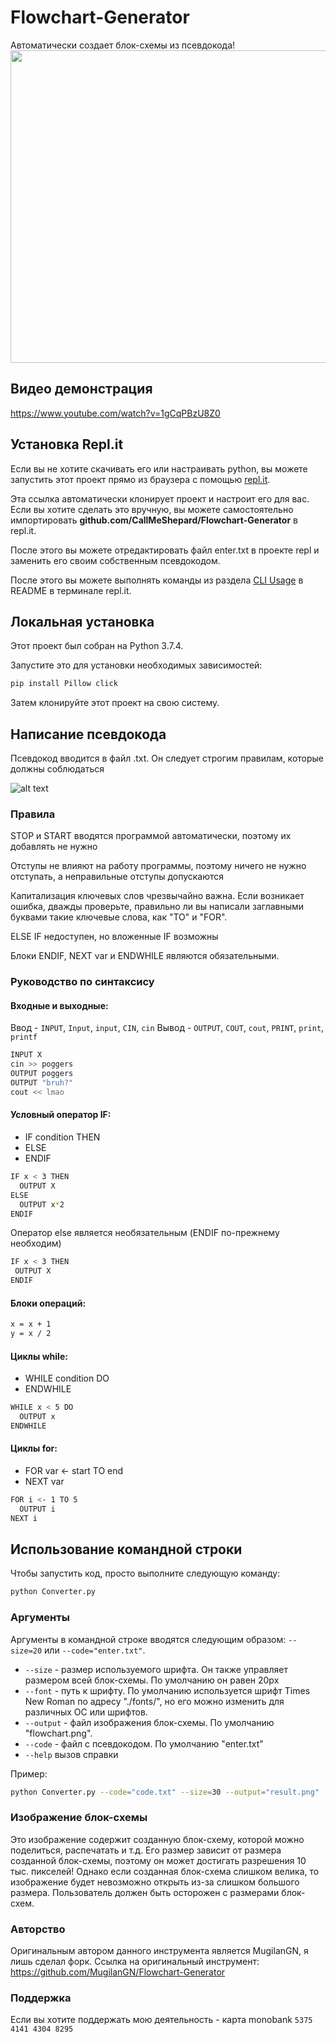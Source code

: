 # Flowchart-Generator
Автоматически создает блок-схемы из псевдокода!
<img src="flowchart.png" width="629" height="500">

## Видео демонстрация

https://www.youtube.com/watch?v=1gCqPBzU8Z0


## Установка Repl.it

Если вы не хотите скачивать его или настраивать python, вы можете запустить этот проект прямо из браузера с помощью [repl.it](https://repl.it/github/MugilanGN/Flowchart-Generator).

Эта ссылка автоматически клонирует проект и настроит его для вас. Если вы хотите сделать это вручную, вы можете самостоятельно импортировать **github.com/CallMeShepard/Flowchart-Generator** в repl.it.

После этого вы можете отредактировать файл enter.txt в проекте repl и заменить его своим собственным псевдокодом.

После этого вы можете выполнять команды из раздела [CLI Usage](#использование-командной-строки) в README в терминале repl.it.

## Локальная установка

Этот проект был собран на Python 3.7.4.

Запустите это для установки необходимых зависимостей:

```sh 
pip install Pillow click
```

Затем клонируйте этот проект на свою систему.

## Написание псевдокода

Псевдокод вводится в файл .txt. Он следует строгим правилам, которые должны соблюдаться

<img src="enter.png" alt="alt text">

### Правила

STOP и START вводятся программой автоматически, поэтому их добавлять не нужно

Отступы не влияют на работу программы, поэтому ничего не нужно отступать, а неправильные отступы допускаются

Капитализация ключевых слов чрезвычайно важна. Если возникает ошибка, дважды проверьте, правильно ли вы написали заглавными буквами такие ключевые слова, как "TO" и "FOR".

ELSE IF недоступен, но вложенные IF возможны

Блоки ENDIF, NEXT var и ENDWHILE являются обязательными.

### Руководство по синтаксису

 #### Входные и выходные:

  Ввод -  ```INPUT```, ```Input```, ```input```, ```CIN```, ```cin```
  Вывод - ```OUTPUT```, ```COUT```, ```cout```, ```PRINT```, ```print```, ```printf```

   ```sh
   INPUT X
   cin >> poggers
   OUTPUT poggers
   OUTPUT "bruh?"
   cout << lmao
   ```
#### Условный оператор IF:
  - IF condition THEN
  - ELSE
  - ENDIF
  
  ```sh
  IF x < 3 THEN
    OUTPUT X
  ELSE
    OUTPUT x*2
  ENDIF
  ```
  Оператор else является необязательным (ENDIF по-прежнему необходим)
  
   ```sh
  IF x < 3 THEN
    OUTPUT X
  ENDIF
  ```
  
  #### Блоки операций:

  ```sh
  x = x + 1
  y = x / 2
  ```
  
  #### Циклы while:

  - WHILE condition DO
  - ENDWHILE
  
  ```sh
  WHILE x < 5 DO
    OUTPUT x
  ENDWHILE
  ```
  #### Циклы for:
   
  - FOR var <- start TO end
  - NEXT var
  
  ```sh
  FOR i <- 1 TO 5
    OUTPUT i
  NEXT i
  ```

## Использование командной строки

Чтобы запустить код, просто выполните следующую команду:
```sh
python Converter.py
```

### Аргументы
  
  Аргументы в командной строке вводятся следующим образом: ``--size=20`` или ``--code="enter.txt"``.
 
  - ```--size``` - размер используемого шрифта. Он также управляет размером всей блок-схемы. По умолчанию он равен 20px
  - ```--font``` - путь к шрифту. По умолчанию используется шрифт Times New Roman по адресу "./fonts/", но его можно изменить для различных ОС или шрифтов.
  - ```--output``` - файл изображения блок-схемы. По умолчанию "flowchart.png".
  - ```--code``` - файл с псевдокодом. По умолчанию "enter.txt"
  - ```--help``` вызов справки
  
  Пример:
  
  ```sh
  python Converter.py --code="code.txt" --size=30 --output="result.png"
  ```

### Изображение блок-схемы

Это изображение содержит созданную блок-схему, которой можно поделиться, распечатать и т.д. Его размер зависит от размера созданной блок-схемы, поэтому он может достигать разрешения 10 тыс. пикселей! Однако если созданная блок-схема слишком велика, то изображение будет невозможно открыть из-за слишком большого размера. Пользователь должен быть осторожен с размерами блок-схем.

### Авторство

Оригинальным автором данного инструмента является MugilanGN, я лишь сделал форк.
Ссылка на оригинальный инструмент: https://github.com/MugilanGN/Flowchart-Generator

### Поддержка

Если вы хотите поддержать мою деятельность - карта monobank ```5375 4141 4304 8295```
